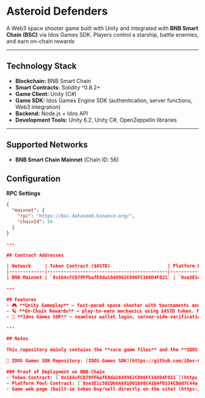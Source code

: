# Asteroid Defenders
A Web3 space shooter game built with Unity and integrated with **BNB Smart Chain (BSC)** via Idos Games SDK. Players control a starship, battle enemies, and earn on-chain rewards

---

## Technology Stack
- **Blockchain:** BNB Smart Chain 
- **Smart Contracts:** Solidity ^0.8.2+  
- **Game Client:** Unity (C#)  
- **Game SDK:** Idos Games Engine SDK (authentication, server functions, Web3 integration)  
- **Backend:** Node.js + Idos API  
- **Development Tools:** Unity 6.2, Unity C#, OpenZeppelin libraries  

---

## Supported Networks
- **BNB Smart Chain Mainnet** (Chain ID: 56)  

## Configuration
**RPC Settings**
```json
{
  "mainnet": {
    "rpc": "https://bsc-dataseed.binance.org/",
    "chainId": 56
  }
}

---

## Contract Addresses

| Network     | Token Contract ($ASTD)                     | Platform Pool Contract                       | Notes            |
|-------------|--------------------------------------------|----------------------------------------------|------------------|
| BNB Mainnet | `0x16AcFCD79FFbafE8da1848962C886FC168D4F821` | `0xe3E1c58CDb6A681001b98C41b4F0334CDdd7C44a` | Live deployment  |

---

## Features
- 🎮 **Unity Gameplay** – fast-paced space shooter with tournaments and leaderboards  
- 🪐 **On-Chain Rewards** – play-to-earn mechanics using $ASTD token. Players are able to deposit/withdraw native token and NFT's (nfts not deployed yet)
- 🔗 **Idos Games SDK** – seamless wallet login, server-side verification, and blockchain sync  

---

## Notes

This repository mainly contains the **core game files** and the **IDOS Games SDK**, which provides the backend and all blockchain-related functions on **BNB Chain**.

🔗 IDOS Games SDK Repository: [IDOS Games SDK](https://github.com/iDos-Games/iDos-Games-Engine-Unity-SDK)  

### Proof of Deployment on BNB Chain
- Token Contract: [`0x16AcFCD79FFbafE8da1848962C886FC168D4F821`](https://bscscan.com/token/0x16AcFCD79FFbafE8da1848962C886FC168D4F821)  
- Platform Pool Contract: [`0xe3E1c58CDb6A681001b98C41b4F0334CDdd7C44a`](https://bscscan.com/address/0xe3E1c58CDb6A681001b98C41b4F0334CDdd7C44a)
- Game web page (built-in token buy/sell directly on the site) (https://idosgames.com/en/app/?id=CN89JRGF)
